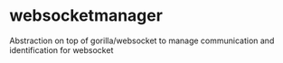 # websocketmanager
Abstraction on top of gorilla/websocket to manage communication and identification for websocket
